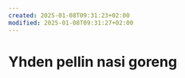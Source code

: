 ```yaml
---
created: 2025-01-08T09:31:23+02:00
modified: 2025-01-08T09:31:27+02:00
---
```


# Yhden pellin nasi goreng

